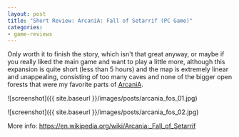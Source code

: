```yaml
---
layout: post
title: "Short Review: ArcaniA: Fall of Setarrif (PC Game)"
categories:
- game-reviews
---
```


<p>Only worth it to finish the story, which isn't that great anyway, or maybe if you really liked the main game and want to play a little more, although this expansion is quite short (less than 5 hours) and the map is extremely linear and unappealing, consisting of too many caves and none of the bigger open forests that were my favorite parts of <a href="http://blog.binarynonsense.com/2016/09/07/micro-review-arcania-pc/">ArcaniA</a>.</p>


![screenshot]({{ site.baseurl }}/images/posts/arcania_fos_01.jpg)


![screenshot]({{ site.baseurl }}/images/posts/arcania_fos_02.jpg)


<p>More info: <a href="https://en.wikipedia.org/wiki/Arcania:_Fall_of_Setarrif">https://en.wikipedia.org/wiki/Arcania:_Fall_of_Setarrif</a></p>
